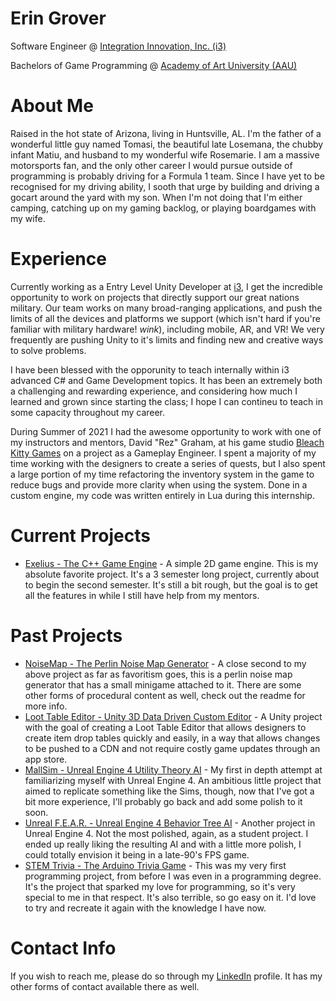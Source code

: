 # Erin Grover
Software Engineer @ [Integration Innovation, Inc. (i3)](https://i3-corps.com)

Bachelors of Game Programming @ [Academy of Art University (AAU)](https://www.academyart.edu)

# About Me

Raised in the hot state of Arizona, living in Huntsville, AL. I'm the father of a wonderful little guy named Tomasi, the beautiful late Losemana, the chubby infant Matiu, and husband to my wonderful wife Rosemarie. I am a massive motorsports fan, and the only other career I would pursue outside of programming is probably driving for a Formula 1 team. Since I have yet to be recognised for my driving ability, I sooth that urge by building and driving a gocart around the yard with my son. When I'm not doing that I'm either camping, catching up on my gaming backlog, or playing boardgames with my wife.

# Experience

Currently working as a Entry Level Unity Developer at [i3](https://i3-corps.com), I get the incredible opportunity to work on projects that directly support our great nations military. Our team works on many broad-ranging applications, and push the limits of all the devices and platforms we support (which isn't hard if you're familiar with military hardware! *wink*), including mobile, AR, and VR! We very frequently are pushing Unity to it's limits and finding new and creative ways to solve problems.

I have been blessed with the opporunity to teach internally within i3 advanced C# and Game Development topics. It has been an extremely both a challenging and rewarding experience, and considering how much I learned and grown since starting the class; I hope I can contineu to teach in some capacity throughout my career.

During Summer of 2021 I had the awesome opportunity to work with one of my instructors and mentors, David "Rez" Graham, at his game studio [Bleach Kitty Games](https://www.bleachkitty.com/BleachKittyGamesProjects/Journey/) on a project as a Gameplay Engineer. I spent a majority of my time working with the designers to create a series of quests, but I also spent a large portion of my time refactoring the inventory system in the game to reduce bugs and provide more clarity when using the system. Done in a custom engine, my code was written entirely in Lua during this internship.

# Current Projects
- [Exelius - The C++ Game Engine](https://github.com/GroverErin/ExeliusEngine) - A simple 2D game engine. This is my absolute favorite project. It's a 3 semester long project, currently about to begin the second semester. It's still a bit rough, but the goal is to get all the features in while I still have help from my mentors.

# Past Projects
- [NoiseMap - The Perlin Noise Map Generator](https://github.com/GroverErin/ProceduralMapGenGame) - A close second to my above project as far as favoritism goes, this is a perlin noise map generator that has a small minigame attached to it. There are some other forms of procedural content as well, check out the readme for more info.
- [Loot Table Editor - Unity 3D Data Driven Custom Editor](https://github.com/GroverErin/UnityLootTableTool) - A Unity project with the goal of creating a Loot Table Editor that allows designers to create item drop tables quickly and easily, in a way that allows changes to be pushed to a CDN and not require costly game updates through an app store.
- [MallSim - Unreal Engine 4 Utility Theory AI](https://github.com/GroverErin/UnrealMallSimulation) - My first in depth attempt at familiarizing myself with Unreal Engine 4. An ambitious little project that aimed to replicate something like the Sims, though, now that I've got a bit more experience, I'll probably go back and add some polish to it soon.
- [Unreal F.E.A.R. - Unreal Engine 4 Behavior Tree AI](https://github.com/GroverErin/UnrealFearAI) - Another project in Unreal Engine 4. Not the most polished, again, as a student project. I ended up really liking the resulting AI and with a little more polish, I could totally envision it being in a late-90's FPS game.
- [STEM Trivia - The Arduino Trivia Game](https://github.com/GroverErin/ArduinoLCDTrivia) - This was my very first programming project, from before I was even in a programming degree. It's the project that sparked my love for programming, so it's very special to me in that respect. It's also terrible, so go easy on it. I'd love to try and recreate it again with the knowledge I have now.

# Contact Info
If you wish to reach me, please do so through my [LinkedIn](https://www.linkedin.com/in/erin-grover/) profile. It has my other forms of contact available there as well.
